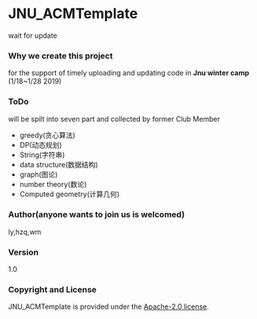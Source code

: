 # JNU_ACMTemplate
wait for update

### Why we create this project
for the support of timely uploading and updating code in **Jnu winter camp** (1/18~1/28 2019)

### ToDo
will be spilt into seven part and collected by former Club Member
- greedy(贪心算法)
- DP(动态规划)
- String(字符串)
- data structure(数据结构)
- graph(图论)
- number theory(数论)
- Computed geometry(计算几何)

### Author(anyone wants to join us is welcomed)
ly,hzq,wm

### Version
1.0

### Copyright and License
JNU_ACMTemplate is provided under the [Apache-2.0 license](https://github.com/baidu/AnyQ/blob/master/LICENSE).
